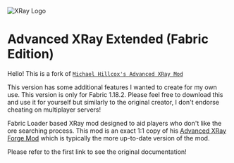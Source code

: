 ![XRay Logo](.github/assets/xray-fabric-logo.svg)

# Advanced XRay Extended (Fabric Edition)

Hello! This is a fork of [`Michael Hillcox's Advanced XRay Mod`](https://github.com/MichaelHillcox/XRay-Fabric)

This version has some additional features I wanted to create for my own use. This version is only for Fabric 1.18.2. Please feel free to download this and use it for yourself but similarly to the original creator, I don't endorse cheating on multiplayer servers!

Fabric Loader based XRay mod designed to aid players who don't like the ore searching process. This mod is an exact 1:1 copy of his [Advanced XRay Forge Mod](https://github.com/MichaelHillcox/XRay-Mod/) which is typically the more up-to-date version of the mod.

Please refer to the first link to see the original documentation!
